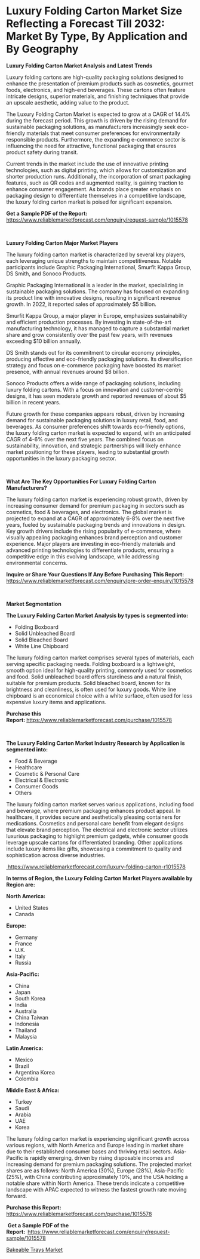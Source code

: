 <p><h1>Luxury Folding Carton Market Size Reflecting a Forecast Till 2032: Market By Type, By Application and By Geography</h1></p><p><strong>Luxury Folding Carton Market Analysis and Latest Trends</strong></p>
<p><p>Luxury folding cartons are high-quality packaging solutions designed to enhance the presentation of premium products such as cosmetics, gourmet foods, electronics, and high-end beverages. These cartons often feature intricate designs, superior materials, and finishing techniques that provide an upscale aesthetic, adding value to the product.</p><p>The Luxury Folding Carton Market is expected to grow at a CAGR of 14.4% during the forecast period. This growth is driven by the rising demand for sustainable packaging solutions, as manufacturers increasingly seek eco-friendly materials that meet consumer preferences for environmentally responsible products. Furthermore, the expanding e-commerce sector is influencing the need for attractive, functional packaging that ensures product safety during transit.</p><p>Current trends in the market include the use of innovative printing technologies, such as digital printing, which allows for customization and shorter production runs. Additionally, the incorporation of smart packaging features, such as QR codes and augmented reality, is gaining traction to enhance consumer engagement. As brands place greater emphasis on packaging design to differentiate themselves in a competitive landscape, the luxury folding carton market is poised for significant expansion.</p></p>
<p><strong>Get a Sample PDF of the Report:&nbsp;</strong> <a href="https://www.reliablemarketforecast.com/enquiry/request-sample/1015578?utm_campaign=2603&utm_medium=2&utm_source=Github&utm_content=ia&utm_term=04042025&utm_id=luxury-folding-carton">https://www.reliablemarketforecast.com/enquiry/request-sample/1015578</a></p>
<p>&nbsp;</p>
<p><strong>Luxury Folding Carton Major Market Players</strong></p>
<p><p>The luxury folding carton market is characterized by several key players, each leveraging unique strengths to maintain competitiveness. Notable participants include Graphic Packaging International, Smurfit Kappa Group, DS Smith, and Sonoco Products. </p><p>Graphic Packaging International is a leader in the market, specializing in sustainable packaging solutions. The company has focused on expanding its product line with innovative designs, resulting in significant revenue growth. In 2022, it reported sales of approximately $5 billion. </p><p>Smurfit Kappa Group, a major player in Europe, emphasizes sustainability and efficient production processes. By investing in state-of-the-art manufacturing technology, it has managed to capture a substantial market share and grow consistently over the past few years, with revenues exceeding $10 billion annually.</p><p>DS Smith stands out for its commitment to circular economy principles, producing effective and eco-friendly packaging solutions. Its diversification strategy and focus on e-commerce packaging have boosted its market presence, with annual revenues around $8 billion.</p><p>Sonoco Products offers a wide range of packaging solutions, including luxury folding cartons. With a focus on innovation and customer-centric designs, it has seen moderate growth and reported revenues of about $5 billion in recent years.</p><p>Future growth for these companies appears robust, driven by increasing demand for sustainable packaging solutions in luxury retail, food, and beverages. As consumer preferences shift towards eco-friendly options, the luxury folding carton market is expected to expand, with an anticipated CAGR of 4-6% over the next five years. The combined focus on sustainability, innovation, and strategic partnerships will likely enhance market positioning for these players, leading to substantial growth opportunities in the luxury packaging sector.</p></p>
<p>&nbsp;</p>
<p><strong>What Are The Key Opportunities For Luxury Folding Carton Manufacturers?</strong></p>
<p><p>The luxury folding carton market is experiencing robust growth, driven by increasing consumer demand for premium packaging in sectors such as cosmetics, food & beverages, and electronics. The global market is projected to expand at a CAGR of approximately 6-8% over the next five years, fueled by sustainable packaging trends and innovations in design. Key growth drivers include the rising popularity of e-commerce, where visually appealing packaging enhances brand perception and customer experience. Major players are investing in eco-friendly materials and advanced printing technologies to differentiate products, ensuring a competitive edge in this evolving landscape, while addressing environmental concerns.</p></p>
<p><strong>Inquire or Share Your Questions If Any Before Purchasing This Report:</strong> <a href="https://www.reliablemarketforecast.com/enquiry/pre-order-enquiry/1015578?utm_campaign=2603&utm_medium=2&utm_source=Github&utm_content=ia&utm_term=04042025&utm_id=luxury-folding-carton">https://www.reliablemarketforecast.com/enquiry/pre-order-enquiry/1015578</a></p>
<p>&nbsp;</p>
<p><strong>Market Segmentation</strong></p>
<p><strong>The Luxury Folding Carton Market Analysis by types is segmented into:</strong></p>
<p><ul><li>Folding Boxboard</li><li>Solid Unbleached Board</li><li>Solid Bleached Board</li><li>White Line Chipboard</li></ul></p>
<p><p>The luxury folding carton market comprises several types of materials, each serving specific packaging needs. Folding boxboard is a lightweight, smooth option ideal for high-quality printing, commonly used for cosmetics and food. Solid unbleached board offers sturdiness and a natural finish, suitable for premium products. Solid bleached board, known for its brightness and cleanliness, is often used for luxury goods. White line chipboard is an economical choice with a white surface, often used for less expensive luxury items and applications.</p></p>
<p><strong>Purchase this Report:&nbsp;</strong><a href="https://www.reliablemarketforecast.com/purchase/1015578?utm_campaign=2603&utm_medium=2&utm_source=Github&utm_content=ia&utm_term=04042025&utm_id=luxury-folding-carton">https://www.reliablemarketforecast.com/purchase/1015578</a></p>
<p>&nbsp;</p>
<p><strong>The Luxury Folding Carton Market Industry Research by Application is segmented into:</strong></p>
<p><ul><li>Food & Beverage</li><li>Healthcare</li><li>Cosmetic & Personal Care</li><li>Electrical & Electronic</li><li>Consumer Goods</li><li>Others</li></ul></p>
<p><p>The luxury folding carton market serves various applications, including food and beverage, where premium packaging enhances product appeal. In healthcare, it provides secure and aesthetically pleasing containers for medications. Cosmetics and personal care benefit from elegant designs that elevate brand perception. The electrical and electronic sector utilizes luxurious packaging to highlight premium gadgets, while consumer goods leverage upscale cartons for differentiated branding. Other applications include luxury items like gifts, showcasing a commitment to quality and sophistication across diverse industries.</p></p>
<p><a href="https://www.reliablemarketforecast.com/luxury-folding-carton-r1015578?utm_campaign=2603&utm_medium=2&utm_source=Github&utm_content=ia&utm_term=04042025&utm_id=luxury-folding-carton">&nbsp;https://www.reliablemarketforecast.com/luxury-folding-carton-r1015578</a></p>
<p><strong>In terms of Region, the Luxury Folding Carton Market Players available by Region are:</strong></p>
<p>
    <p> <strong> North America: </strong>
        <ul>
            <li>United States</li>
            <li>Canada</li>
        </ul>
        </p> 
    <p> <strong> Europe: </strong>
        <ul>
            <li>Germany</li>
            <li>France</li>
            <li>U.K.</li>
            <li>Italy</li>
            <li>Russia</li>
        </ul>
        </p> 
    <p> <strong> Asia-Pacific: </strong>
        <ul>
            <li>China</li>
            <li>Japan</li>
            <li>South Korea</li>
            <li>India</li>
            <li>Australia</li>
            <li>China Taiwan</li>
            <li>Indonesia</li>
            <li>Thailand</li>
            <li>Malaysia</li>
        </ul>
        </p> 
    <p> <strong> Latin America: </strong>
        <ul>
            <li>Mexico</li>
            <li>Brazil</li>
            <li>Argentina Korea</li>
            <li>Colombia</li>
        </ul>
        </p> 
    <p> <strong> Middle East & Africa: </strong>
        <ul>
            <li>Turkey</li>
            <li>Saudi</li>
            <li>Arabia</li>
            <li>UAE</li>
            <li>Korea</li>
        </ul>
    </p>
    </p>
<p><p>The luxury folding carton market is experiencing significant growth across various regions, with North America and Europe leading in market share due to their established consumer bases and thriving retail sectors. Asia-Pacific is rapidly emerging, driven by rising disposable incomes and increasing demand for premium packaging solutions. The projected market shares are as follows: North America (30%), Europe (28%), Asia-Pacific (25%), with China contributing approximately 10%, and the USA holding a notable share within North America. These trends indicate a competitive landscape with APAC expected to witness the fastest growth rate moving forward.</p></p>
<p><strong>Purchase this Report: </strong><a href="https://www.reliablemarketforecast.com/purchase/1015578?utm_campaign=2603&utm_medium=2&utm_source=Github&utm_content=ia&utm_term=04042025&utm_id=luxury-folding-carton">https://www.reliablemarketforecast.com/purchase/1015578</a></p>
<p>&nbsp;<strong>Get a Sample PDF of the Report:&nbsp;&nbsp;</strong><a href="https://www.reliablemarketforecast.com/enquiry/request-sample/1015578?utm_campaign=2603&utm_medium=2&utm_source=Github&utm_content=ia&utm_term=04042025&utm_id=luxury-folding-carton">https://www.reliablemarketforecast.com/enquiry/request-sample/1015578</a></p>
<p><strong></strong></p>
<p><p><a href="https://github.com/ccreola81/Market-Research-Report-List-1/blob/main/bakeable-trays-market.md?utm_campaign=2603&utm_medium=2&utm_source=Github&utm_content=ia&utm_term=04042025&utm_id=luxury-folding-carton">Bakeable Trays Market</a></p></p>